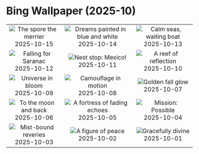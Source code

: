 # Bing Wallpaper (2025-10)

|  |  |  |
|:---:|:---:|:---:|
| ![](https://www.bing.com/th?id=OHR.AmethystLaccaria_EN-IN1327848044_400x240.jpg "The spore the merrier") 2025-10-15 | ![](https://www.bing.com/th?id=OHR.OiaSantorini_EN-IN1120659407_400x240.jpg "Dreams painted in blue and white") 2025-10-14 | ![](https://www.bing.com/th?id=OHR.MamallapuramBoat_EN-IN7710066435_400x240.jpg "Calm seas, waiting boat") 2025-10-13 |
| ![](https://www.bing.com/th?id=OHR.SaranacLake_EN-IN0774753637_400x240.jpg "Falling for Saranac") 2025-10-12 | ![](https://www.bing.com/th?id=OHR.WoodDuckHen_EN-IN0584855660_400x240.jpg "Nest stop: Mexico!") 2025-10-11 | ![](https://www.bing.com/th?id=OHR.MonurikiFiji_EN-IN0435648198_400x240.jpg "A reef of reflection") 2025-10-10 |
| ![](https://www.bing.com/th?id=OHR.WebbPillars_EN-IN0244722774_400x240.jpg "Universe in bloom") 2025-10-09 | ![](https://www.bing.com/th?id=OHR.OctopusCyanea_EN-IN9999645050_400x240.jpg "Camouflage in motion") 2025-10-08 | ![](https://www.bing.com/th?id=OHR.RidgwayAspens_EN-IN9829823825_400x240.jpg "Golden fall glow") 2025-10-07 |
| ![](https://www.bing.com/th?id=OHR.AnshunBridge_EN-IN9593478408_400x240.jpg "To the moon and back") 2025-10-06 | ![](https://www.bing.com/th?id=OHR.JahangirMahal_EN-IN7628563681_400x240.jpg "A fortress of fading echoes") 2025-10-05 | ![](https://www.bing.com/th?id=OHR.DragonEndeavour_EN-IN9334573576_400x240.jpg "Mission: Possible") 2025-10-04 |
| ![](https://www.bing.com/th?id=OHR.SkyeHeather_EN-IN2826518684_400x240.jpg "Mist-bound reveries") 2025-10-03 | ![](https://www.bing.com/th?id=OHR.StatueGandhi_EN-IN4485364887_400x240.jpg "A figure of peace") 2025-10-02 | ![](https://www.bing.com/th?id=OHR.GoddessDurga2025_EN-IN4254679403_400x240.jpg "Gracefully divine") 2025-10-01 |
